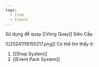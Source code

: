 ```yaml
---
tags:
  - item
  - tiennt
---
```

Sử dụng để quay [[Vòng Quay]] Siêu Cấp.

![[20241119155217.png]]
Có thể tìm thấy ở: 
1. [[Shop System]]
2. [[Event Pack System]]
